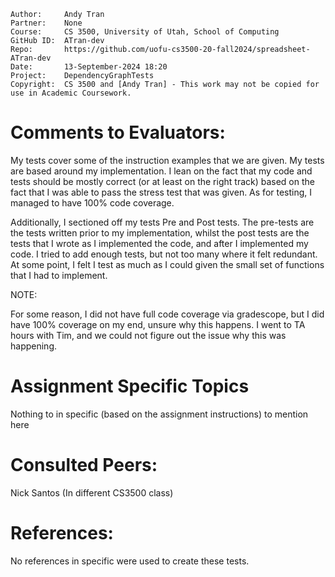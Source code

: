 ﻿```
Author:     Andy Tran
Partner:    None
Course:     CS 3500, University of Utah, School of Computing
GitHub ID:  ATran-dev
Repo:       https://github.com/uofu-cs3500-20-fall2024/spreadsheet-ATran-dev
Date:       13-September-2024 18:20
Project:    DependencyGraphTests
Copyright:  CS 3500 and [Andy Tran] - This work may not be copied for use in Academic Coursework.
```

# Comments to Evaluators:
My tests cover some of the instruction examples that we are given. My tests are based around my implementation. I lean on the fact
that my code and tests should be mostly correct (or at least on the right track) based on the fact that I was able to pass the stress
test that was given. As for testing, I managed to have 100% code coverage. 

Additionally, I sectioned off my tests Pre and Post tests. The pre-tests are the tests written prior to my implementation,
whilst the post tests are the tests that I wrote as I implemented the code, and after I implemented my code. I tried
to add enough tests, but not too many where it felt redundant. At some point, I felt I test as much as I could given the small set of 
functions that I had to implement.

NOTE:

For some reason, I did not have full code coverage via gradescope, but I did have 100% coverage on my end, unsure why this happens. I went to
TA hours with Tim, and we could not figure out the issue why this was happening.

# Assignment Specific Topics
Nothing to in specific (based on the assignment instructions) to mention here

# Consulted Peers:
Nick Santos (In different CS3500 class)

# References:
No references in specific were used to create these tests.